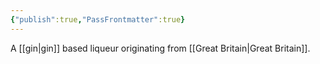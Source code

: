 ```yaml
---
{"publish":true,"PassFrontmatter":true}
---
```



A [[gin\|gin]] based liqueur originating from [[Great Britain\|Great Britain]].